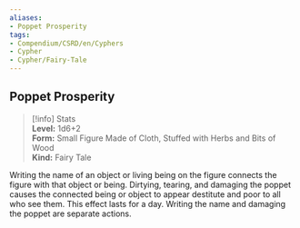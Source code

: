 ```yaml
---
aliases:
- Poppet Prosperity
tags:
- Compendium/CSRD/en/Cyphers
- Cypher
- Cypher/Fairy-Tale
---
```


  
## Poppet Prosperity  
>[!info] Stats  
> **Level:** 1d6+2  
> **Form:** Small Figure Made of Cloth, Stuffed with Herbs and Bits of Wood  
> **Kind:** Fairy Tale
  
Writing the name of an object or living being on the figure connects the figure with that object or being. Dirtying, tearing, and damaging the poppet causes the connected being or object to appear destitute and poor to all who see them. This effect lasts for a day. Writing the name and damaging the poppet are separate actions.